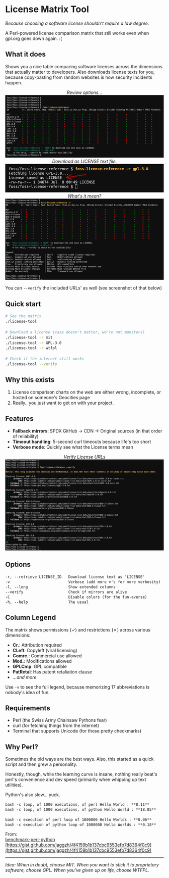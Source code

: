 # License Matrix Tool

*Because choosing a software license shouldn't require a law degree.*

A Perl-powered license comparison matrix that still works even when gpl.org goes down again. :(

## What it does

Shows you a nice table comparing software licenses across the dimensions that actually matter to developers. Also downloads license texts for you, because copy-pasting from random websites is how security incidents happen.

<div align="center">
  <em>Review options...</em><br>
  <img src="ss/matrix.png" alt="License Matrix"><br>

</div>
<div align="center">
  <em>Download as LICENSE text file.</em><br>
  <img src="ss/download.png" alt="Download"><br>

</div>
<div align="center">
  <em>What's it mean?</em><br>
  <img src="ss/verbose.png" alt="Verbose Output"><br>
</div>


You can `--verify` the included URLs' as well (see screenshot of that below)


## Quick start

```bash
# See the matrix
./license-tool

# Download a license (case doesn't matter, we're not monsters)
./license-tool -r mit
./license-tool -r GPL-3.0
./license-tool -r wtfpl

# Check if the internet still works
./license-tool --verify
```

## Why this exists

1. License comparison charts on the web are either wrong, incomplete, or hosted on someone's Geocities page
2. Really.. you just want to get on with your project.

## Features

- **Fallback mirrors**: SPDX GitHub → CDN → Original sources (in that order of reliability)
- **Timeout handling**: 5-second curl timeouts because life's too short
- **Verbose mode**: Quickly see what the License terms mean

<div align="center">
  <em>Verify License URLs</em><br>
  <img src="ss/verify.png" alt="Verify License URLS"><br>
</div>

## Options

```
-r, --retrieve LICENSE_ID   Download license text as 'LICENSE'
-v                          Verbose (add more v's for more verbosity)
-l, --long                  Show extended columns
--verify                    Check if mirrors are alive
-C                          Disable colors (for the fun-averse)
-h, --help                  The usual
```

## Column Legend

The matrix shows permissions (✓) and restrictions (✗) across various dimensions:

- **Cr.**: Attribution required
- **CLeft**: Copyleft (viral licensing)
- **Comrc.**: Commercial use allowed
- **Mod.**: Modifications allowed
- **GPLCmp**: GPL compatible
- **PatRetal**: Has patent retaliation clause
- *...and more*

Use `-v` to see the full legend, because memorizing 17 abbreviations is nobody's idea of fun.

## Requirements

- Perl (the Swiss Army Chainsaw Pythons fear)
- curl (for fetching things from the internet)
- Terminal that supports Unicode (for those pretty checkmarks)

## Why Perl?

Sometimes the old ways are the best ways. Also, this started as a quick script and then grew a personality.

Honestly, though, while the learning curve is insane, nothing really beat's perl's convenience and dev speed (primarily when whipping up text utilities).

Python's also slow... yuck.

```
bash -c loop, of 1000 executions, of perl Hello World : **8.11**
bash -c loop, of 1000 executions, of python Hello World : **18.05**

bash -c execution of perl loop of 1000000 Hello Worlds : **0.06**
bash -c execution of python loop of 1000000 Hello Worlds : **0.18**
```

From:<br>
[benchmark-perl-python](https://gist.github.com/jaggzh/4f4159b1b137cbc9553efb7d8364f0c9)<br>
[https://gist.github.com/jaggzh/4f4159b1b137cbc9553efb7d8364f0c9](https://gist.github.com/jaggzh/4f4159b1b137cbc9553efb7d8364f0c9)

---

*Idea: When in doubt, choose MIT. When you want to stick it to
proprietary software, choose GPL. When you've given up on life,
choose WTFPL.*

